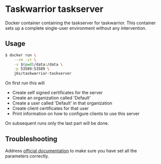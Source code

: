# Taskwarrior taskserver

Docker container containing the taskserver for taskwarrior.
This container sets up a complete single-user environment without any
intervention.

## Usage

```bash
$ docker run \
    --rm -it \
    -v $(pwd)/data:/data \
    -p 53589:53589 \
    j6s/taskwarrior-taskserver
```

On first run this will
- Create self signed certificates for the server
- Create an organization called 'Default'
- Create a user called 'Default' in that organization
- Create client certificates for that user
- Print information on how to configure clients to use this server

On subsequent runs only the last part will be done.

## Troubleshooting
Address [official documentation](https://taskwarrior.org/docs/taskserver/setup.html) to make sure you have set all the parameters correctly.

